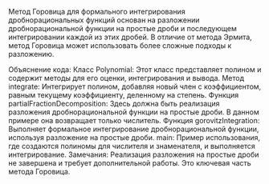Метод Горовица для формального интегрирования дробнорациональных функций основан на разложении дробнорациональной функции на простые дроби и последующем интегрировании каждой из этих дробей. В отличие от метода Эрмита, метод Горовица может использовать более сложные подходы к разложению.


Объяснение кода:
Класс Polynomial: Этот класс представляет полином и содержит методы для его оценки, интегрирования и вывода.
Метод integrate: Интегрирует полином, добавляя новый член с коэффициентом, равным текущему коэффициенту, деленному на степень.
Функция partialFractionDecomposition: Здесь должна быть реализация разложения дробнорациональной функции на простые дроби. В данном примере она возвращает только числитель.
Функция gorovitzIntegration: Выполняет формальное интегрирование дробнорациональной функции, используя разложение на простые дроби.
main: Пример использования, где создаются полиномы для числителя и знаменателя, и выполняется интегрирование.
Замечания:
Реализация разложения на простые дроби не завершена и требует дополнительной работы. Это ключевая часть метода Горовица.